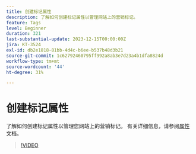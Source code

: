 ```yaml
---
title: 创建标记属性
description: 了解如何创建标记属性以管理网站上的营销标记。
feature: Tags
level: Beginner
duration: 321
last-substantial-update: 2023-12-15T00:00:00Z
jira: KT-3524
exl-id: db2e1818-81bb-4d4c-b6ee-b537b48d3b21
source-git-commit: 1c62792460795ff992a8ab3e7d23a4b1dfa8824d
workflow-type: tm+mt
source-wordcount: '44'
ht-degree: 31%

---
```


# 创建标记属性

了解如何创建标记属性以管理您网站上的营销标记。 有关详细信息，请参阅[属性](https://experienceleague.adobe.com/docs/experience-platform/tags/admin/companies-and-properties.html)文档。

>[!VIDEO](https://video.tv.adobe.com/v/28727/?learn=on)


